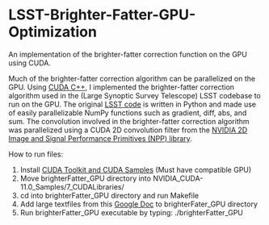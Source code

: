# LSST-Brighter-Fatter-GPU-Optimization
An implementation of the brighter-fatter correction function on the GPU using CUDA.

Much of the brighter-fatter correction algorithm can be parallelized on the GPU. Using [CUDA C++](https://developer.nvidia.com/cuda-toolkit), I implemented the brighter-fatter correction algorithm used in the (Large Synoptic Survey Telescope) LSST codebase to run on the GPU. The original [LSST code](https://github.com/lsst/ip_isr/blob/master/python/lsst/ip/isr/isrFunctions.py) is written in Python and made use of easily parallelizable NumPy functions such as gradient, diff, abs, and sum. The convolution involved in the brighter-fatter correction algorithm was parallelized using a CUDA 2D convolution filter from the [NVIDIA 2D Image and Signal Performance Primitives (NPP) library](https://docs.nvidia.com/cuda/npp/group__image__filter.html#CommonFilterParameters).


How to run files:

1. Install [CUDA Toolkit and CUDA Samples](https://docs.nvidia.com/cuda/cuda-samples/index.html#getting-started-with-cuda-samples) (Must have compatible GPU)
2. Move brighterFatter_GPU directory into NVIDIA_CUDA-11.0_Samples/7_CUDALibraries/
3. cd into brighterFatter_GPU directory and run Makefile
4. Add large textfiles from this [Google Doc](https://drive.google.com/drive/folders/1fT29teYEGMKKnsA0HxbufQlmHB_CMpWU?usp=sharing) to brighterFater_GPU directory
4. Run brighterFatter_GPU executable by typing: ./brighterFatter_GPU
